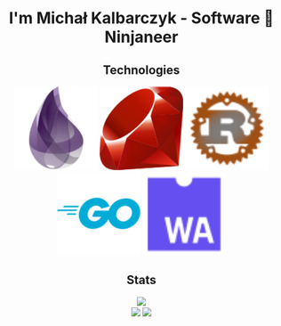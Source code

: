 <h1 align="center">I'm Michał Kalbarczyk - Software 🥷 Ninjaneer</h1>

<h2 align="center">Technologies</h2>
<p align="center">
  <img src="https://raw.githubusercontent.com/fazibear/fazibear/master/icons/elixir.svg" width="150"/>
  <img src="https://raw.githubusercontent.com/fazibear/fazibear/master/icons/ruby.svg" width="150"/>
  <img src="https://raw.githubusercontent.com/fazibear/fazibear/master/icons/rust.svg" width="150"/>
  <img src="https://raw.githubusercontent.com/fazibear/fazibear/master/icons/go.svg" width="150"/>
  <img src="https://raw.githubusercontent.com/fazibear/fazibear/master/icons/wasm.svg" width="150"/>
</p>

<h2 align="center">Stats</h2>
<p align="center">
  <img src="https://github-readme-stats.vercel.app/api?username=fazibear&show_icons=true&theme=transparent&hide_border=true&hide_title=true&include_all_commits=true"/> 
  <br/>
  <img src="https://github-readme-stats.vercel.app/api/top-langs/?username=fazibear&langs_count=20&layout=compact&theme=transparent&hide_border=true&hide_title=true"/>
<img src="https://github-readme-stats.vercel.app/api/wakatime?username=fazibear&theme=transparent&hide_border=true&hide_title=true&langs_count=20&layout=compact&hide=HTTP,Other"/>
</p>

<!--
**fazibear/.github** is a ✨ _special_ ✨ repository because its `README.md` (this file) appears on your GitHub profile.

Here are some ideas to get you started:

- 🔭 I’m currently working on ...
- 🌱 I’m currently learning ...
- 👯 I’m looking to collaborate on ...
- 🤔 I’m looking for help with ...
- 💬 Ask me about ...
- 📫 How to reach me: ...
- 😄 Pronouns: ...
- ⚡ Fun fact: ...
-->
